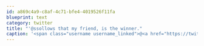 ```yaml
---
id: a869c4a9-c8af-4c71-bfe4-4019526f11fa
blueprint: text
category: twitter
title: "'@ssollows that my friend, is the winner."
caption: '<span class="username username_linked">@<a href="https://twitter.com/ssollows" title="Scott Sollows">ssollows</a></span> that my friend, is the winner.'
---
```

